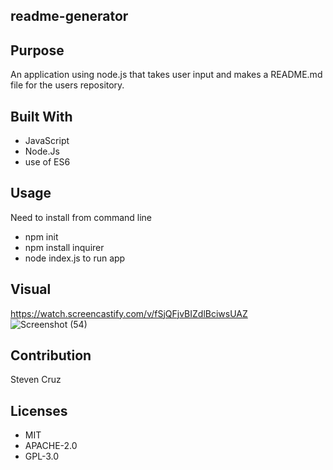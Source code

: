 ## readme-generator

## Purpose
An application using node.js that takes user input and makes a README.md file for the users repository.

## Built With
* JavaScript
* Node.Js
* use of ES6

## Usage
Need to install from command line
* npm init
* npm install inquirer
* node index.js to run app

## Visual
https://watch.screencastify.com/v/fSjQFjvBIZdlBciwsUAZ
![Screenshot (54)](https://user-images.githubusercontent.com/92316250/147898303-fe60f9ac-8f2f-4800-86cc-d24ada7ae02f.png)


## Contribution
Steven Cruz

## Licenses
* MIT
* APACHE-2.0
* GPL-3.0
